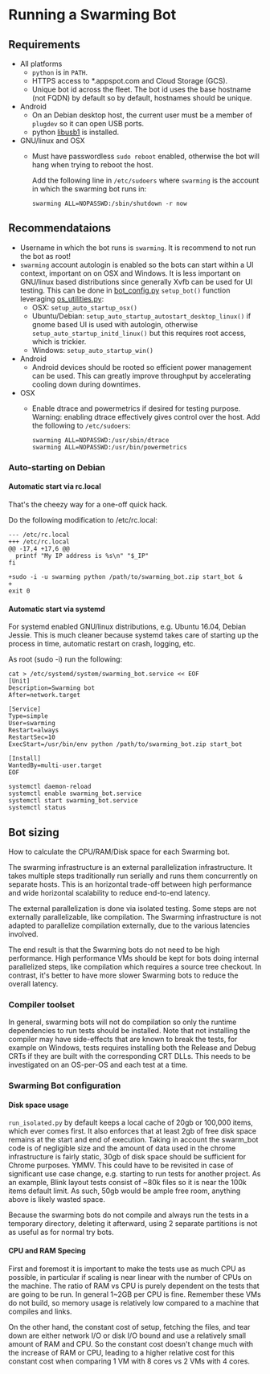 # Running a Swarming Bot

## Requirements

*   All platforms
    *   `python` is in `PATH`.
    *   HTTPS access to *.appspot.com and Cloud Storage (GCS).
    *   Unique bot id across the fleet. The bot id uses the base hostname (not
        FQDN) by default so by default, hostnames should be unique.
*   Android
    *   On an Debian desktop host, the current user must be a member
        of `plugdev` so it can open USB ports.
    *   python [libusb1](https://pypi.python.org/pypi/libusb1) is installed.
*   GNU/linux and OSX
    *   Must have passwordless `sudo reboot` enabled, otherwise the bot will hang
        when trying to reboot the host.

        Add the following line in `/etc/sudoers`
        where `swarming` is the account in which the swarming bot runs in:

            swarming ALL=NOPASSWD:/sbin/shutdown -r now


## Recommendataions

*   Username in which the bot runs is `swarming`. It is recommend to not run the
    bot as root!
*   `swarming` account autologin is enabled so the bots can start within a UI
    context, important on on OSX and Windows. It is less important on GNU/linux
    based distributions since generally Xvfb can be used for UI testing. This
    can be done in [bot_config.py](../swarming_bot/config/bot_config.py)
    `setup_bot()` function leveraging
    [os_utilities.py](../swarming_bot/api/os_utilities.py):
    *   OSX: `setup_auto_startup_osx()`
    *   Ubuntu/Debian:
        `setup_auto_startup_autostart_desktop_linux()` if gnome based UI is used
        with autologin, otherwise `setup_auto_startup_initd_linux()` but this
        requires root access, which is trickier.
    *   Windows: `setup_auto_startup_win()`
*   Android
    *   Android devices should be rooted so efficient power management can be
        used. This can greatly improve throughput by accelerating cooling down
        during downtimes.
*   OSX
    *   Enable dtrace and powermetrics if desired for testing purpose. Warning:
        enabling dtrace effectively gives control over the host. Add the
        following to `/etc/sudoers`:

            swarming ALL=NOPASSWD:/usr/sbin/dtrace
            swarming ALL=NOPASSWD:/usr/bin/powermetrics


### Auto-starting on Debian

#### Automatic start via rc.local

That's the cheezy way for a one-off quick hack.

Do the following modification to /etc/rc.local:

    --- /etc/rc.local
    +++ /etc/rc.local
    @@ -17,4 +17,6 @@
      printf "My IP address is %s\n" "$_IP"
    fi

    +sudo -i -u swarming python /path/to/swarming_bot.zip start_bot &
    +
    exit 0


#### Automatic start via systemd

For systemd enabled GNU/linux distributions, e.g. Ubuntu 16.04, Debian Jessie.
This is much cleaner because systemd takes care of starting up the process in
time, automatic restart on crash, logging, etc.

As root (sudo -i) run the following:

    cat > /etc/systemd/system/swarming_bot.service << EOF
    [Unit]
    Description=Swarming bot
    After=network.target

    [Service]
    Type=simple
    User=swarming
    Restart=always
    RestartSec=10
    ExecStart=/usr/bin/env python /path/to/swarming_bot.zip start_bot

    [Install]
    WantedBy=multi-user.target
    EOF

    systemctl daemon-reload
    systemctl enable swarming_bot.service
    systemctl start swarming_bot.service
    systemctl status


## Bot sizing

How to calculate the CPU/RAM/Disk space for each Swarming bot.

The swarming infrastructure is an external parallelization infrastructure. It
takes multiple steps traditionally run serially and runs them concurrently on
separate hosts. This is an horizontal trade-off between high performance and
wide horizontal scalability to reduce end-to-end latency.

The external parallelization is done via isolated testing. Some steps are not
externally parallelizable, like compilation. The Swarming infrastructure is not
adapted to parallelize compilation externally, due to the various latencies
involved.

The end result is that the Swarming bots do not need to be high performance.
High performance VMs should be kept for bots doing internal parallelized steps,
like compilation which requires a source tree checkout. In contrast, it's better
to have more slower Swarming bots to reduce the overall latency.


### Compiler toolset

In general, swarming bots will not do compilation so only the runtime
dependencies to run tests should be installed. Note that not installing the
compiler may have side-effects that are known to break the tests, for example on
Windows, tests requires installing both the Release and Debug CRTs if they are
built with the corresponding CRT DLLs. This needs to be investigated on an
OS-per-OS and each test at a time.


### Swarming Bot configuration

#### Disk space usage

`run_isolated.py` by default keeps a local cache of 20gb or 100,000 items, which
ever comes first. It also enforces that at least 2gb of free disk space remains
at the start and end of execution. Taking in account the swarm_bot code is of
negligible size and the amount of data used in the chrome infrastructure is
fairly static, 30gb of disk space should be sufficient for Chrome purposes.
YMMV. This could have to be revisited in case of significant use case change,
e.g. starting to run tests for another project. As an example, Blink layout
tests consist of ~80k files so it is near the 100k items default limit. As such,
50gb would be ample free room, anything above is likely wasted space.

Because the swarming bots do not compile and always run the tests in a
temporary directory, deleting it afterward, using 2 separate partitions is not
as useful as for normal try bots.


#### CPU and RAM Specing

First and foremost it is important to make the tests use as much CPU as
possible, in particular if scaling is near linear with the number of CPUs on the
machine. The ratio of RAM vs CPU is purely dependent on the tests that are going
to be run. In general 1~2GB per CPU is fine. Remember these VMs do not build, so
memory usage is relatively low compared to a machine that compiles and links.

On the other hand, the constant cost of setup, fetching the files, and tear down
are either network I/O or disk I/O bound and use a relatively small amount of
RAM and CPU. So the constant cost doesn't change much with the increase of RAM
or CPU, leading to a higher relative cost for this constant cost when comparing
1 VM with 8 cores vs 2 VMs with 4 cores.
